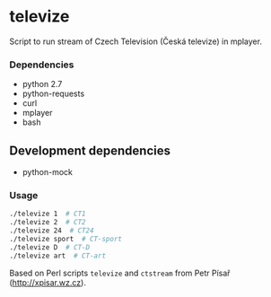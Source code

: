 # televize #
Script to run stream of Czech Television (Česká televize) in mplayer.

### Dependencies ###
 * python 2.7
 * python-requests
 * curl
 * mplayer
 * bash

## Development dependencies ##
 * python-mock

### Usage ###
```sh
./televize 1  # CT1
./televize 2  # CT2
./televize 24  # CT24
./televize sport  # CT-sport
./televize D  # CT-D
./televize art  # CT-art
```

Based on Perl scripts `televize` and `ctstream` from Petr Písař (http://xpisar.wz.cz).
